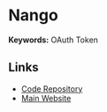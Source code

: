 # Nango

**Keywords:** OAuth Token

## Links

- [Code Repository](https://github.com/nangoHQ/nango)
- [Main Website](https://nango.dev)
